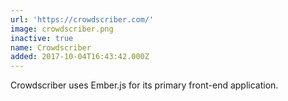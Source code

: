 ```yaml
---
url: 'https://crowdscriber.com/'
image: crowdscriber.png
inactive: true
name: Crowdscriber
added: 2017-10-04T16:43:42.000Z
---
```

Crowdscriber uses Ember.js for its primary front-end application.
